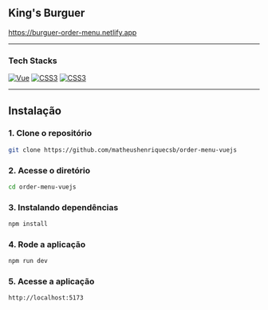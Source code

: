 ## King's Burguer

https://burguer-order-menu.netlify.app
 

<hr>
 

### Tech Stacks

[![Vue](https://img.shields.io/badge/-VueJS-333333?style=flat&logo=vuedotjs)](https://vuejs.org)
[![CSS3](https://img.shields.io/badge/-CSS3-333333?style=flat&logo=css3&logoColor=blue)](https://developer.mozilla.org/pt-BR/docs/Web/CSS)
[![CSS3](https://img.shields.io/badge/-VSCode-333333?style=flat&logo=visualstudiocode&logoColor=blue)](https://https://code.visualstudio.com) 

<hr>
 
## Instalação

### 1. Clone o repositório

```bash
git clone https://github.com/matheushenriquecsb/order-menu-vuejs
```

### 2. Acesse o diretório

```bash
cd order-menu-vuejs
``` 

### 3. Instalando dependências

```bash
npm install
```

### 4. Rode a aplicação

```bash
npm run dev
```

### 5. Acesse a aplicação

```bash
http://localhost:5173
``` 
